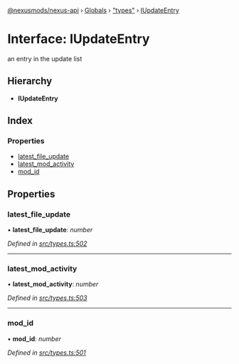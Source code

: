 [@nexusmods/nexus-api](../README.md) › [Globals](../globals.md) › ["types"](../modules/_types_.md) › [IUpdateEntry](_types_.iupdateentry.md)

# Interface: IUpdateEntry

an entry in the update list

## Hierarchy

* **IUpdateEntry**

## Index

### Properties

* [latest_file_update](_types_.iupdateentry.md#latest_file_update)
* [latest_mod_activity](_types_.iupdateentry.md#latest_mod_activity)
* [mod_id](_types_.iupdateentry.md#mod_id)

## Properties

###  latest_file_update

• **latest_file_update**: *number*

*Defined in [src/types.ts:502](https://github.com/Nexus-Mods/node-nexus-api/blob/master/src/types.ts#L502)*

___

###  latest_mod_activity

• **latest_mod_activity**: *number*

*Defined in [src/types.ts:503](https://github.com/Nexus-Mods/node-nexus-api/blob/master/src/types.ts#L503)*

___

###  mod_id

• **mod_id**: *number*

*Defined in [src/types.ts:501](https://github.com/Nexus-Mods/node-nexus-api/blob/master/src/types.ts#L501)*
